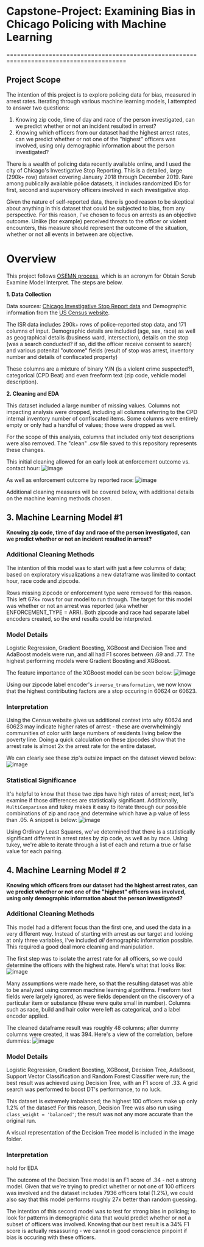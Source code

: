 # Capstone-Project: Examining Bias in Chicago Policing with Machine Learning
========================================================================================

## Project Scope
The intention of this project is to explore policing data for bias, measured in arrest rates. Iterating through various machine learning models, I attempted to answer two questions:
1. Knowing zip code, time of day and race of the person investigated, can we predict whether or not an incident resulted in arrest?
2. Knowing which officers from our dataset had the highest arrest rates, can we predict whether or not one of the "highest" officers was involved, using only demographic information about the person investigated?

There is a wealth of policing data recently available online, and I used the city of Chicago's Investigative Stop Reporting. This is a detailed, large (290k+ row) dataset covering January 2018 through December 2019. Rare among publically available police datasets, it includes randomized IDs for first, second and supervisory officers involved in each investigative stop. 

Given the nature of self-reported data, there is good reason to be skeptical about anything in this dataset that could be subjected to bias, from any perspective.
For this reason, I've chosen to focus on arrests as an objective outcome. Unlike (for example) perceived threats to the officer or violent encounters, this measure should represent the outcome of the situation, whether or not all events in between are objective.

# Overview

This project follows [OSEMN process](https://towardsdatascience.com/5-steps-of-a-data-science-project-lifecycle-26c50372b492), which is an acronym for Obtain Scrub Examine Model Interpret. The steps are below.

  __1. Data Collection__
  
   Data sources: [Chicago Investigative Stop Report data](https://home.chicagopolice.org/statistics-data/isr-data/) and Demographic information from the [US Census website](https://data.census.gov/cedsci/map?q=60624&tid=ACSDP5Y2018.DP05&vintage=2018&layer=VT_2018_860_00_PY_D1&cid=DP05_0001E&mode=thematic).
    
   The ISR data includes 290k+ rows of police-reported stop data, and 171 columns of input. Demographic details are included (age, sex, race) as well as geographical details (business ward, intersection), details on the stop (was a search conducted? if so, did the officer receive consent to search) and various potenital "outcome" fields (result of stop was arrest, inventory number and details of confiscated property)
    
   These columns are a mixture of binary Y/N (is a violent crime suspected?), categorical (CPD Beat) and even freeform text (zip code, vehicle model description). 
    
  __2. Cleaning and EDA__
  
  This dataset included a large number of missing values. Columns not impacting analysis were dropped, including all columns referring to the CPD internal inventory number of confiscated items. Some columns were entirely empty or only had a handful of values; those were dropped as well. 
  
  For the scope of this analysis, columns that included only text descriptions were also removed. The "clean" .csv file saved to this repository represents these changes. 
  
  This initial cleaning allowed for an early look at enforcement outcome vs. contact hour: ![image](https://github.com/lambertmk/Capstone-Project/blob/master/images/Screen%20Shot%202020-09-13%20at%2011.37.59%20AM.png)
  
  As well as enforcement outcome by reported race: ![image](https://github.com/lambertmk/Capstone-Project/blob/master/images/Screen%20Shot%202020-09-13%20at%2011.38.14%20AM.png)
  
  Additional cleaning measures will be covered below, with additional details on the machine learning methods chosen.
  
  
 ## __3. Machine Learning Model #1__ 
  
  __Knowing zip code, time of day and race of the person investigated, can we predict whether or not an incident resulted in arrest?__
  
  ### Additional Cleaning Methods
  
  
  The intention of this model was to start with just a few columns of data; based on exploratory visualizations a new dataframe was limited to contact hour, race code and zipcode. 
  
  Rows missing zipcode or enforcement type were removed for this reason. This left 67k+ rows for our model to run through. The target for this model was whether or not an arrest was reported (aka whether ENFORCEMENT_TYPE = ARR). Both zipcode and race had separate label encoders created, so the end results could be interpreted. 
  
  ### Model Details
  
  Logistic Regression, Gradient Boosting, XGBoost and Decision Tree and AdaBoost models were run, and all had F1 scores between .69 and .77. The highest performing models were Gradient Boosting and XGBoost.
  
  The feature importance of the XGBoost model can be seen below: ![image](https://github.com/lambertmk/Capstone-Project/blob/master/images/Screen%20Shot%202020-09-13%20at%2012.08.51%20PM.png)
  
  Using our zipcode label encoder's `inverse_transformation`, we now know that the highest contributing factors are a stop occuring in 60624 or 60623.
  
  
  ### Interpretation
  
  Using the Census website gives us additional context into why 60624 and 60623 may indicate higher rates of arrest - these are overwhelmingly communities of color with large numbers of residents living below the poverty line. Doing a quick calculation on these zipcodes show that the arrest rate is almost 2x the arrest rate for the entire dataset.
  
  We can clearly see these zip's outsize impact on the dataset viewed below: ![image](https://github.com/lambertmk/Capstone-Project/blob/master/images/Screen%20Shot%202020-09-13%20at%2012.16.25%20PM.png)
  
  ### Statistical Significance
  
  It's helpful to know that these two zips have high rates of arrest; next, let's examine if those differences are statistically significant. Additionally, `MultiComparison` and tukey makes it easy to iterate through our possible combinations of zip and race and determine which have a p value of less than .05. A snippet is below: ![image](https://github.com/lambertmk/Capstone-Project/blob/master/images/Screen%20Shot%202020-09-13%20at%2012.23.26%20PM.png)
  
  Using Ordinary Least Squares, we've determined that there is a statistically significant different in arrest rates by zip code, as well as by race. Using tukey, we're able to iterate through a list of each and return a true or false value for each pairing.
  
  

## __4. Machine Learning Model # 2__ 
  
__Knowing which officers from our dataset had the highest arrest rates, can we predict whether or not one of the "highest" officers was involved, using only demographic information about the person investigated?__

### Additional Cleaning Methods

This model had a different focus than the first one, and used the data in a very different way. Instead of starting with arrest as our target and looking at only three variables, I've included *all* demographic information possible. This required a good deal more cleaning and manipulation.

The first step was to isolate the arrest rate for all officers, so we could determine the officers with the highest rate. Here's what that looks like: ![image](https://github.com/lambertmk/Capstone-Project/blob/master/images/Screen%20Shot%202020-09-13%20at%201.55.37%20PM.png)

Many assumptions were made here, so that the resulting dataset was able to be analyzed using common machine learning algorithms. Freeform text fields were largely ignored, as were fields dependent on the discovery of a particular item or substance (these were quite small in number). Columns such as race, build and hair color were left as categorical, and a label encoder applied.

The cleaned dataframe result was roughly 48 columns; after dummy columns were created, it was 394. Here's a view of the correlation, before dummies: ![image](https://github.com/lambertmk/Capstone-Project/blob/master/images/Screen%20Shot%202020-09-13%20at%202.02.55%20PM.png)

  ### Model Details
  
  Logistic Regression, Gradient Boosting, XGBoost, Decision Tree, AdaBoost, Support Vector Classification and Random Forest Classifier were run; the best result was achieved using Decision Tree, with an F1 score of .33. A grid search was performed to boost DT's performance, to no luck. 
  
  This dataset is extremely imbalanced; the highest 100 officers make up only 1.2% of the dataset! For this reason, Decision Tree was also run using `class_weight = 'balanced'`; the result was not any more accurate than the original run. 
  
  A visual representation of the Decision Tree model is included in the image folder. 
  
  ### Interpretation
  
  hold for EDA

The outcome of the Decision Tree model is an F1 score of .34 - not a strong model. Given that we're trying to predict whether or not one of 100 officers was involved and the dataset includes 7936 officers total (1.2%), we could also say that this model performs roughly 27x better than random guessing. 

The intention of this second model was to test for strong bias in policing; to look for patterns in demographic data that would predict whether or not a subset of officers was involved. Knowing that our best result is a 34% F1 score is actually resassuring - we cannot in good conscience pinpoint if bias is occuring with these officers.
